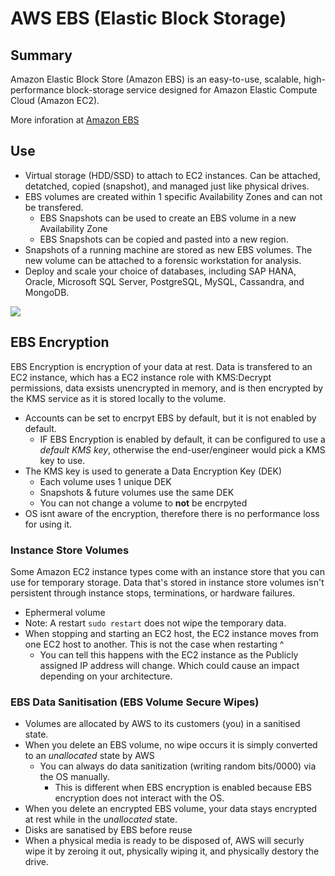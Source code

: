 # AWS EBS (Elastic Block Storage)

## Summary

Amazon Elastic Block Store (Amazon EBS) is an easy-to-use, scalable, high-performance block-storage service designed for Amazon Elastic Compute Cloud (Amazon EC2).

More inforation at [Amazon EBS](https://aws.amazon.com/ebs/)

## Use

- Virtual storage (HDD/SSD) to attach to EC2 instances. Can be attached, detatched, copied (snapshot), and managed just like physical drives.
- EBS volumes are created within 1 specific Availability Zones and can not be transfered. 
  - EBS Snapshots can be used to create an EBS volume in a new Availability Zone
  - EBS Snapshots can be copied and pasted into a new region. 
- Snapshots of a running machine are stored as new EBS volumes. The new volume can be attached to a forensic workstation for analysis.
- Deploy and scale your choice of databases, including SAP HANA, Oracle, Microsoft SQL Server, PostgreSQL, MySQL, Cassandra, and MongoDB.


![](https://d1.awsstatic.com/product-marketing/Storage/EBS/Product-Page-Diagram_Amazon-Elastic-Block-Store.5821c6ee4297f3c01cba37e304922451c828fb04.png)

## EBS Encryption
EBS Encryption is encryption of your data at rest. Data is transfered to an EC2 instance, which has a EC2 instance role with KMS:Decrypt permissions, data exsists unencrypted in memory, and is then encrypted by the KMS service as it is stored locally to the volume. 
- Accounts can be set to encrpyt EBS by default, but it is not enabled by default.
  - IF EBS Encryption is enabled by default, it can be configured to use a *default KMS key*, otherwise the end-user/engineer would pick a KMS key to use.
- The KMS key is used to generate a Data Encryption Key (DEK)
  - Each volume uses 1 unique DEK
  - Snapshots & future volumes use the same DEK
  - You can not change a volume to **not** be encrpyted
- OS isnt aware of the encryption, therefore there is no performance loss for using it.

### Instance Store Volumes
Some Amazon EC2 instance types come with an instance store that you can use for temporary storage. Data that's stored in instance store volumes isn't persistent through instance stops, terminations, or hardware failures.
- Ephermeral volume
- Note: A restart `sudo restart` does not wipe the temporary data.
- When stopping and starting an EC2 host, the EC2 instance moves from one EC2 host to another. This is not the case when restarting ^
  - You can tell this happens with the EC2 instance as the Publicly assigned IP address will change. Which could cause an impact depending on your architecture.
 

### EBS Data Sanitisation (EBS Volume Secure Wipes)
- Volumes are allocated by AWS to its customers (you) in a sanitised state.
- When you delete an EBS volume, no wipe occurs it is simply converted to an *unallocated* state by AWS
  - You can always do data sanitization (writing random bits/0000) via the OS manually.
    - This is different when EBS encryption is enabled because EBS encryption does not interact with the OS.
- When you delete an encrypted EBS volume, your data stays encrypted at rest while in the *unallocated* state.
- Disks are sanatised by EBS before reuse
- When a physical media is ready to be disposed of, AWS will securly wipe it by zeroing it out, physically wiping it, and physically destory the drive. 
